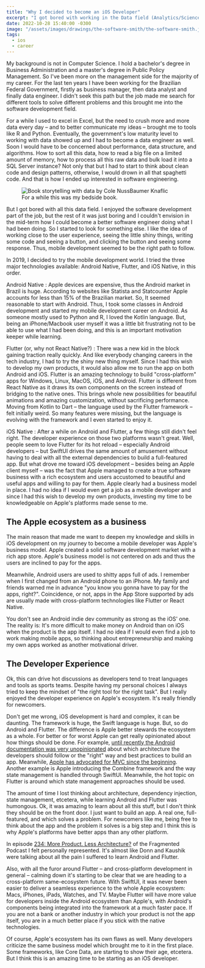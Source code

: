 ```yaml
---
title: "Why I decided to become an iOS Developer"
excerpt: "I got bored with working in the Data field (Analytics/Science/Engineering) and decided to make mobile apps. But why iOS?"
date: 2022-10-28 15:40:00 -0300
image: "/assets/images/drawings/the-software-smith/the-software-smith.jpeg"
tags: 
  - ios
  - career
---
```


My background is not in Computer Science. I hold a bachelor's degree in Business Administration and a master's degree in Public Policy Management. So I've been more on the management side for the majority of my career. For the last ten years I have been working for the Brazilian Federal Government, firstly as business manager, then data analyst and finally data engineer. I didn't seek this path but the job made me search for different tools to solve different problems and this brought me into the software development field.

For a while I used to excel in Excel, but the need to crush more and more data every day – and to better communicate my ideas – brought me to tools like R and Python. Eventually, the government's low maturity level to working with data showed up and I had to become a data engineer as well. Soon I would have to be concerned about performance, data structure, and algorithms. How to sort all this data, how to read a big file on a limited amount of memory, how to process all this raw data and bulk load it into a SQL Server instance? Not only that but I had to start to think about clean code and design patterns, otherwise, I would drown in all that spaghetti code. And that is how I ended up interested in software engineering.

<figure style="width: 400px" class="align-right">
  <img src="{{ site.url }}{{ site.baseurl }}/assets/images/posts/2022-10-28-why-ios-development/storytelling.jpg" alt="Book storytelling with data by Cole NussBaumer Knaflic">
  <figcaption>For a while this was my bedside book.</figcaption>
</figure>

But I got bored with all this data field. I enjoyed the software development part of the job, but the rest of it was just boring and I couldn't envision in the mid-term how I could become a better software engineer doing what I had been doing. So I started to look for something else. I like the idea of working close to the user experience, seeing the little shiny things, writing some code and seeing a button, and clicking the button and seeing some response. Thus, mobile development seemed to be the right path to follow.

In 2019, I decided to try the mobile development world. I tried the three major technologies available: Android Native, Flutter, and iOS Native, in this order.

Android Native
: Apple devices are expensive, thus the Android market in Brazil is huge. According to websites like Statista and Statcounter Apple accounts for less than 15% of the Brazilian market. So, It seemed reasonable to start with Android. Thus, I took some classes in Android development and started my mobile development career on Android. As someone mostly used to Python and R, I loved the Kotlin language. But, being an iPhone/Macbook user myself it was a little bit frustrating not to be able to use what I had been doing, and this is an important motivation keeper while learning.

Flutter (or, why not React Native?)
: There was a new kid in the block gaining traction really quickly. And like everybody changing careers in the tech industry, I had to try the shiny new thing myself. Since I had this wish to develop my own products, it would also allow me to run the app on both Android and iOS. Flutter is an amazing technology to build "cross-platform" apps for Windows, Linux, MacOS, iOS, and Android. Flutter is different from React Native as it draws its own components on the screen instead of bridging to the native ones. This brings whole new possibilities for beautiful animations and amazing customization, without sacrificing performance. Moving from Kotlin to Dart – the language used by the Flutter framework – felt initially weird. So many features were missing, but the language is evolving with the framework and I even started to enjoy it.

iOS Native
: After a while on Android and Flutter, a few things still didn't feel right. The developer experience on those two platforms wasn't great. Well, people seem to love Flutter for its hot reload – especially Android developers – but SwiftUI drives the same amount of amusement without having to deal with all the external dependencies to build a full-featured app. But what drove me toward iOS development – besides being an Apple client myself – was the fact that Apple managed to create a true software business with a rich ecosystem and users accustomed to beautiful and useful apps and willing to pay for them. Apple clearly had a business model in place. I had no idea if I would even get a job as a mobile developer and since I had this wish to develop my own products,  investing my time to be knowledgeable on Apple's platforms made sense to me.

## The Apple ecosystem as a business

The main reason that made me want to deepen my knowledge and skills in iOS development on my journey to become a mobile developer was Apple's business model. Apple created a solid software development market with a rich app store. Apple's business model is not centered on ads and thus the users are inclined to pay for the apps. 

Meanwhile, Android users are used to shitty apps full of ads. I remember when I first changed from an Android phone to an iPhone. My family and friends warned me in advance "you know you gonna have to pay for the apps, right?". Coincidence, or not, apps in the App Store supported by ads are usually made with cross-platform technologies like Flutter or React Native.

You don't see an Android indie dev community as strong as the iOS' one. The reality is: It's more difficult to make money on Android than on iOS when the product is the app itself. I had no idea if I would even find a job to work making mobile apps, so thinking about entrepreneurship and making my own apps worked as another motivational driver.

## The Developer Experience

Ok, this can drive hot discussions as developers tend to treat languages and tools as sports teams. Despite having my personal choices I always tried to keep the mindset of "the right tool for the right task". But I really enjoyed the developer experience on Apple's ecosystem. It's really friendly for newcomers. 

Don't get me wrong, iOS development is hard and complex, it can be daunting. The framework is huge, the Swift language is huge. But, so do Android and Flutter. The difference is Apple better stewards the ecosystem as a whole. For better or for worst Apple can get really opinionated about how things should be done. For example, [until recently the Android documentation was very unopinionated](https://developer.android.com/topic/architecture#recommended-app-arch) about which architecture the developers should follow or the "right" way and best practices to build an app. Meanwhile, [Apple has advocated for MVC since the beginning](https://developer.apple.com/library/archive/documentation/General/Conceptual/DevPedia-CocoaCore/MVC.html). Another example is Apple introducing the Combine framework and the way state management is handled through SwiftUI. Meanwhile, the hot topic on Flutter is around which state management approaches should be used.

The amount of time I lost thinking about architecture, dependency injection, state management, etcetera, while learning Android and Flutter was humongous. Ok, it was amazing to learn about all this stuff, but I don't think they should be on the front door. I just want to build an app. A real one, full-featured, and which solves a problem. For newcomers like me, being free to think about the app and the problem it solves is a big step and I think this is why Apple's platforms have better apps than any other platform.

In episode [234: More Product. Less Architecture?](https://fragmentedpodcast.com/episodes/234/) of the Fragmented Podcast I felt personally represented. It's almost like Donn and Kaushik were talking about all the pain I suffered to learn Android and Flutter.

Also, with all the furor around Flutter – and cross-platform development in general – calming down it's starting to be clear that we are heading to a cross-platform same-ecosystem future. With SwiftUI, it was never been easier to deliver a seamless experience to the whole Apple ecosystem: Macs, iPhones, iPads, Watches, and TV. Maybe Flutter will have more value for developers inside the Android ecosystem than Apple's, with Android's components being integrated into the framework at a much faster pace. If you are not a bank or another industry in which your product is not the app itself, you are in a much better place if you stick with the native technologies.

Of course, Apple's ecosystem has its own flaws as well. Many developers criticize the same business model which brought me to it in the first place. Some frameworks, like Core Data, are starting to show their age, etcetera. But I think this is an amazing time to be starting as an iOS developer.
